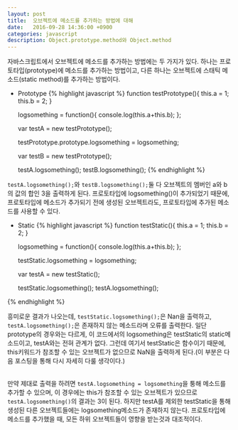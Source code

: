 ```yaml
---
layout: post
title:  오브젝트에 메소드를 추가하는 방법에 대해
date:   2016-09-28 14:36:00 +0900
categories: javascript
description: Object.prototype.method와 Object.method
---
```


자바스크립트에서 오브젝트에 메소드를 추가하는 방법에는 두 가지가 있다. 하나는 프로토타입(prototype)에 메소드를 추가하는 방법이고, 다른 하나는 오브젝트에 스태틱 메소드(static method)를 추가하는 방법이다.<br>

- Prototype
{% highlight javascript %}
function testPrototype(){
        this.a = 1;
        this.b = 2;
    }

    logsomething = function(){
        console.log(this.a+this.b);
    };
    
    var testA = new testPrototype();

    testPrototype.prototype.logsomething = logsomething;
    
    var testB = new testPrototype();

    testA.logsomething();
    testB.logsomething();
{% endhighlight %}

`testA.logsomething();`와 `testB.logsomething();`둘 다 오브젝트의 멤버인 a와 b의 값의 합인 3을 출력하게 된다. 프로토타입에 logsomething()이 추가되었기 때문에, 프로토타입에 메소드가 추가되기 전에 생성된 오브젝트라도, 프로토타입에 추가된 메소드를 사용할 수 있다.<br>


- Static
{% highlight javascript %}
    function testStatic(){
        this.a = 1;
        this.b = 2;
    }
    
    logsomething = function(){
        console.log(this.a+this.b);
    };

    testStatic.logsomething = logsomething;
    
    var testA = new testStatic();

    testStatic.logsomething();
    testA.logsomething();
    
{% endhighlight %}

흥미로운 결과가 나오는데, `testStatic.logsomething();`은 Nan을 출력하고, `testA.logsomething();`은 존재하지 않는 메소드라며 오류를 출력한다. 일단 prototype의 경우와는 다르게, 이 코드에서의 logsomething은 testStatic의 static메소드이고, testA와는 전혀 관계가 없다. 그런데 여기서 testStatic은 함수이기 때문에, this키워드가 참조할 수 있는 오브젝트가 없으므로 NaN을 출력하게 된다.(이 부분은 다음 포스팅을 통해 다시 자세히 다룰 생각이다.)<br>
<br>

만약 제대로 출력을 하려면 `testA.logsomething = logsomething`을 퉁해 메소드를 추가할 수 있으며, 이 경우에는 this가 참조할 수 있는 오브젝트가 있으므로 `testA.logsomething()`의 결과는 3이 된다. 하지만 testA를 제외한 testStatic을 통해 생성된 다른 오브젝트들에는 logsomething메소드가 존재하지 않는다. 프로토타입에 메소드를 추가했을 때, 모든 하위 오브젝트들이 영향을 받는것과 대조적이다.<br>

